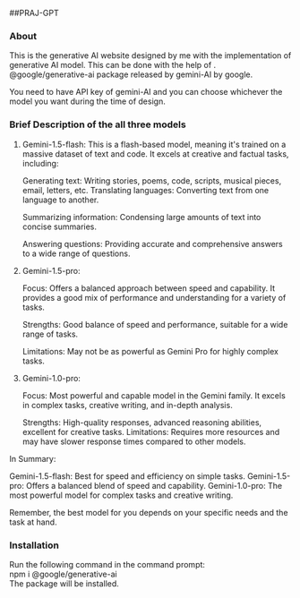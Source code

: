 ##PRAJ-GPT

<h3> About </h3>
<p>This is the generative AI website designed by me with the implementation of generative AI model. This can be done with the help of .
@google/generative-ai package released by gemini-AI by google.</p>
<p> You need to have API key of gemini-AI and you can choose whichever the model you want during the time of design.</p>

<h3> Brief Description of the all three models </h3>
<ol>
<li>
<p>Gemini-1.5-flash: This is a flash-based model, meaning it's trained on a massive dataset of text and code. It excels at creative and factual tasks, including:

Generating text: Writing stories, poems, code, scripts, musical pieces, email, letters, etc.
Translating languages: Converting text from one language to another.

Summarizing information: Condensing large amounts of text into concise summaries.

Answering questions: Providing accurate and comprehensive answers to a wide range of questions.</p>
</li>

<li>
<p>
Gemini-1.5-pro:

Focus: Offers a balanced approach between speed and capability. It provides a good mix of performance and understanding for a variety of tasks.

Strengths: Good balance of speed and performance, suitable for a wide range of tasks.

Limitations: May not be as powerful as Gemini Pro for highly complex tasks.</p>
</li>

<li>
<p>
Gemini-1.0-pro:

Focus: Most powerful and capable model in the Gemini family. It excels in complex tasks, creative writing, and in-depth analysis.

Strengths: High-quality responses, advanced reasoning abilities, excellent for creative tasks.
Limitations: Requires more resources and may have slower response times compared to other models.</p>
</li>
</ol>
<p>
In Summary:

Gemini-1.5-flash: Best for speed and efficiency on simple tasks.
Gemini-1.5-pro: Offers a balanced blend of speed and capability.
Gemini-1.0-pro: The most powerful model for complex tasks and creative writing.

Remember, the best model for you depends on your specific needs and the task at hand.
</p>

<h3>Installation</h3>
<p> Run the following command in the command prompt:<br>
npm i @google/generative-ai<br>The package will be installed.</p>